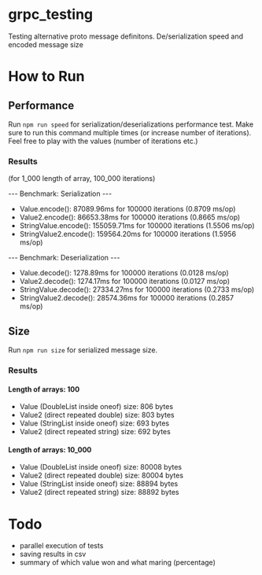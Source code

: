 # grpc_testing

Testing alternative proto message definitons. De/serialization speed and encoded message size

# How to Run

## Performance

Run `npm run speed` for serialization/deserializations performance test.
Make sure to run this command multiple times (or increase number of iterations).
Feel free to play with the values (number of iterations etc.)

### Results

(for 1_000 length of array, 100_000 iterations)

--- Benchmark: Serialization ---

- Value.encode(): 87089.96ms for 100000 iterations (0.8709 ms/op)
- Value2.encode(): 86653.38ms for 100000 iterations (0.8665 ms/op)
- StringValue.encode(): 155059.71ms for 100000 iterations (1.5506 ms/op)
- StringValue2.encode(): 159564.20ms for 100000 iterations (1.5956 ms/op)

--- Benchmark: Deserialization ---

- Value.decode(): 1278.89ms for 100000 iterations (0.0128 ms/op)
- Value2.decode(): 1274.17ms for 100000 iterations (0.0127 ms/op)
- StringValue.decode(): 27334.27ms for 100000 iterations (0.2733 ms/op)
- StringValue2.decode(): 28574.36ms for 100000 iterations (0.2857 ms/op)

## Size

Run `npm run size` for serialized message size.

### Results

#### Length of arrays: 100

- Value (DoubleList inside oneof) size: 806 bytes
- Value2 (direct repeated double) size: 803 bytes
- Value (StringList inside oneof) size: 693 bytes
- Value2 (direct repeated string) size: 692 bytes

#### Length of arrays: 10_000

- Value (DoubleList inside oneof) size: 80008 bytes
- Value2 (direct repeated double) size: 80004 bytes
- Value (StringList inside oneof) size: 88894 bytes
- Value2 (direct repeated string) size: 88892 bytes

# Todo

- parallel execution of tests
- saving results in csv
- summary of which value won and what maring (percentage)
